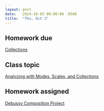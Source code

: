 ```yaml
---
layout: post
date:   2024-10-03 00:00:00 -0500
title:  "Thu, Oct 3"
---
```


## Homework due

[Collections](https://viva.pressbooks.pub/openmusictheory/chapter/collections/#assignments)

## Class topic

[Analyzing with Modes, Scales, and Collections](https://viva.pressbooks.pub/openmusictheory/chapter/analyzing-with-collections-scales-and-modes/)

## Homework assigned

[Debussy Composition Project](https://gmuedu-my.sharepoint.com/:f:/g/personal/mlavengo_gmu_edu/Ej6qhOulVg1IszRvygbKKiABl2k72jJo9pBraUV4vLtewQ?e=lL7nX8)

